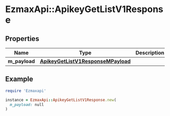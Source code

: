 # EzmaxApi::ApikeyGetListV1Response

## Properties

| Name | Type | Description | Notes |
| ---- | ---- | ----------- | ----- |
| **m_payload** | [**ApikeyGetListV1ResponseMPayload**](ApikeyGetListV1ResponseMPayload.md) |  |  |

## Example

```ruby
require 'Ezmaxapi'

instance = EzmaxApi::ApikeyGetListV1Response.new(
  m_payload: null
)
```

